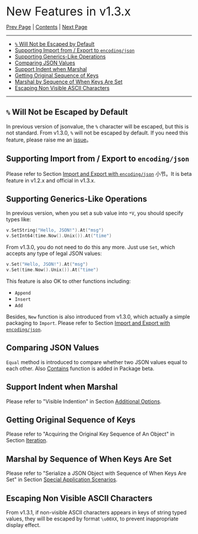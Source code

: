 
<font size=6>New Features in v1.3.x</font>

[Prev Page](./13_beta.md) | [Contents](./README.md) | [Next Page](./15_1_12_new_feature.md)

---

- [`%` Will Not be Escaped by Default](#-will-not-be-escaped-by-default)
- [Supporting Import from / Export to `encoding/json`](#supporting-import-from--export-to-encodingjson)
- [Supporting Generics-Like Operations](#supporting-generics-like-operations)
- [Comparing JSON Values](#comparing-json-values)
- [Support Indent when Marshal](#support-indent-when-marshal)
- [Getting Original Sequence of Keys](#getting-original-sequence-of-keys)
- [Marshal by Sequence of When Keys Are Set](#marshal-by-sequence-of-when-keys-are-set)
- [Escaping Non Visible ASCII Characters](#escaping-non-visible-ascii-characters)

---

## `%` Will Not be Escaped by Default

In previous version of jsonvalue, the `%` character will be escaped, but this is not standard. From v1.3.0, `%` will not be escaped by default. If you need this feature, please raise me an [issue](https://github.com/Andrew-M-C/go.jsonvalue/issues/new)。

## Supporting Import from / Export to `encoding/json`

Please refer to Section [Import and Export with `encoding/json`](./06_import_export.md) 小节。It is beta feature in v1.2.x and official in v1.3.x.

## Supporting Generics-Like Operations

In previous version, when you set a sub value into `*V`, you should specify types like:

```go
v.SetString("Hello, JSON!").At("msg")
v.SetInt64(time.Now().Unix()).At("time")
```

From v1.3.0, you do not need to do this any more. Just use `Set`, which accepts any type of legal JSON values:

```go
v.Set("Hello, JSON!").At("msg")
v.Set(time.Now().Unix()).At("time")
```

This feature is also OK to other functions including:

- `Append`
- `Insert`
- `Add`

Besides, `New` function is also introduced from v1.3.0, which actually a simple packaging to `Import`. Please refer to Section [Import and Export with `encoding/json`](./06_import_export.md).

## Comparing JSON Values

`Equal` method is introduced to compare whether two JSON values equal to each other. Also [Contains](./13_beta.md) function is added in Package beta.

## Support Indent when Marshal

Please refer to "Visible Indention" in Section [Additional Options](./12_option.md).

## Getting Original Sequence of Keys

Please refer to "Acquiring the Original Key Sequence of An Object" in Section [Iteration](./07_iteration.md).

## Marshal by Sequence of When Keys Are Set

Please refer to "Serialize a JSON Object with Sequence of When Keys Are Set" in Section [Special Application Scenarios](./10_scenarios.md).

## Escaping Non Visible ASCII Characters

From v1.3.1, if non-visible ASCII characters appears in keys of string typed values, they will be escaped by format `\u00XX`, to prevent inappropriate display effect.
